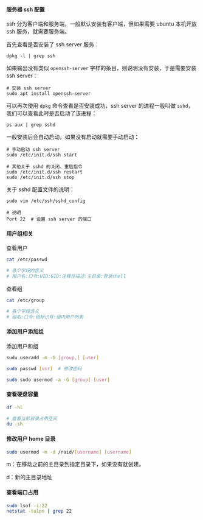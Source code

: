 #### 服务器 ssh 配置

ssh 分为客户端和服务端，一般默认安装有客户端，但如果需要 ubuntu 本机开放 ssh 服务，就需要服务端。

首先查看是否安装了 ssh server 服务：

```shell
dpkg -l | grep ssh
```

如果输出没有类似 `openssh-server` 字样的条目，则说明没有安装，于是需要安装 ssh server：

```shell
# 安装 ssh server
sudo apt install openssh-server
```

可以再次使用 `dpkg` 命令查看是否安装成功，ssh server 的进程一般叫做 `sshd`，我们可以查看此时是否启动了该进程：

```shell
ps aux | grep sshd
```

一般安装后会自动启动，如果没有启动就需要手动启动：

```shell
# 手动启动 ssh server
sudo /etc/init.d/ssh start

# 其他关于 sshd 的关闭、重启指令
sudo /etc/init.d/ssh restart
sudo /etc/init.d/ssh stop
```

关于 sshd 配置文件的说明：

```shell
sudo vim /etc/ssh/sshd_config

# 说明
Port 22  # 设置 ssh server 的端口

```

#### 用户组相关

查看用户

```bash
cat /etc/passwd

# 各个字段的含义
# 用户名:口令:UID:GID:注释性描述:主目录:登录shell
```

查看组

```bash
cat /etc/group

# 各个字段含义
# 组名:口令:组标识号:组内用户列表
```

#### 添加用户添加组

添加用户和组

```bash
sudu useradd -m -G [group,] [user]

sudo passwd [usr]  # 修改密码

sudo sudo usermod -a -G [group] [user]
```

#### 查看硬盘容量

```bash
df -hl

# 查看当前目录占用空间
du -sh
```

#### 修改用户 home 目录

```bash
sudo usermod -m -d /raid/[username] [username]
```

m：在移动之前的主目录到指定目录下，如果没有就创建。

d：新的主目录地址

#### 查看端口占用
```bash
sudo lsof -i:22
netstat -tulpn | grep 22
```

